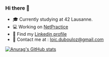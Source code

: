 ### Hi there 👋

- 🎓 Currently studying at 42 Lausanne.
- 💻 Working on [NetPractice](https://github.com/lulutalu/42_NetPractice)
- 🤝 Find my [Linkedin profile](https://www.linkedin.com/in/lo%C3%AFc-dubouloz-1a36671b6/)
- 📧 Contact me at : loic.dubouloz@gmail.com

[![Anurag's GitHub stats](https://github-readme-stats.vercel.app/api?username=lulutalu&show_icons=true&hide=contribs,issues&theme=tokyonight)](https://github.com/anuraghazra/github-readme-stats)
